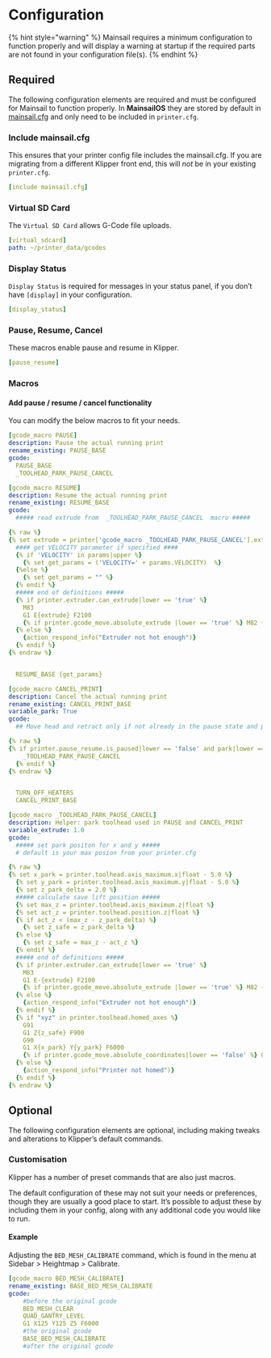 # Configuration

{% hint style="warning" %}
Mainsail requires a minimum configuration to function properly and will display a warning at startup if the required parts are not found in your configuration file(s).
{% endhint %}

## Required

The following configuration elements are required and must be configured for Mainsail to function properly. In **MainsailOS** they are stored by default in [mainsail.cfg](https://github.com/mainsail-crew/mainsail-config/blob/master/client.cfg) and only need to be included in `printer.cfg`.

### Include mainsail.cfg <a href="#include-mainsail-cfg" id="include-mainsail-cfg"></a>

This ensures that your printer config file includes the mainsail.cfg. If you are migrating from a different Klipper front end, this will _not_ be in your existing `printer.cfg`.

```yaml
[include mainsail.cfg]
```

### Virtual SD Card <a href="#virtual-sd-card" id="virtual-sd-card"></a>

The `Virtual SD Card` allows G-Code file uploads.

```yaml
[virtual_sdcard]
path: ~/printer_data/gcodes
```

### Display Status <a href="#display-status" id="display-status"></a>

`Display Status` is required for messages in your status panel, if you don’t have `[display]` in your configuration.

```yaml
[display_status]
```

### Pause, Resume, Cancel <a href="#pause-resume-cancel" id="pause-resume-cancel"></a>

These macros enable pause and resume in Klipper.

```yaml
[pause_resume]
```

### Macros <a href="#macros" id="macros"></a>

#### Add pause / resume / cancel functionality <a href="#add-pause--resume--cancel-functionality" id="add-pause--resume--cancel-functionality"></a>

You can modify the below macros to fit your needs.

```yaml
[gcode_macro PAUSE]
description: Pause the actual running print
rename_existing: PAUSE_BASE
gcode:
  PAUSE_BASE
  _TOOLHEAD_PARK_PAUSE_CANCEL
```

```yaml
[gcode_macro RESUME]
description: Resume the actual running print
rename_existing: RESUME_BASE
gcode:
  ##### read extrude from  _TOOLHEAD_PARK_PAUSE_CANCEL  macro #####

{% raw %}
{% set extrude = printer['gcode_macro _TOOLHEAD_PARK_PAUSE_CANCEL'].extrude %}
  #### get VELOCITY parameter if specified ####
  {% if 'VELOCITY' in params|upper %}
    {% set get_params = ('VELOCITY=' + params.VELOCITY)  %}
  {%else %}
    {% set get_params = "" %}
  {% endif %}
  ##### end of definitions #####
  {% if printer.extruder.can_extrude|lower == 'true' %}
    M83
    G1 E{extrude} F2100
    {% if printer.gcode_move.absolute_extrude |lower == 'true' %} M82 {% endif %}
  {% else %}
    {action_respond_info("Extruder not hot enough")}
  {% endif %}
{% endraw %}


  RESUME_BASE {get_params}
```

```yaml
[gcode_macro CANCEL_PRINT]
description: Cancel the actual running print
rename_existing: CANCEL_PRINT_BASE
variable_park: True
gcode:
  ## Move head and retract only if not already in the pause state and park set to true

{% raw %}
{% if printer.pause_resume.is_paused|lower == 'false' and park|lower == 'true'%}
    _TOOLHEAD_PARK_PAUSE_CANCEL
  {% endif %}
{% endraw %}


  TURN_OFF_HEATERS
  CANCEL_PRINT_BASE
```

```yaml
[gcode_macro _TOOLHEAD_PARK_PAUSE_CANCEL]
description: Helper: park toolhead used in PAUSE and CANCEL_PRINT
variable_extrude: 1.0
gcode:
  ##### set park positon for x and y #####
  # default is your max posion from your printer.cfg

{% raw %}
{% set x_park = printer.toolhead.axis_maximum.x|float - 5.0 %}
  {% set y_park = printer.toolhead.axis_maximum.y|float - 5.0 %}
  {% set z_park_delta = 2.0 %}
  ##### calculate save lift position #####
  {% set max_z = printer.toolhead.axis_maximum.z|float %}
  {% set act_z = printer.toolhead.position.z|float %}
  {% if act_z < (max_z - z_park_delta) %}
    {% set z_safe = z_park_delta %}
  {% else %}
    {% set z_safe = max_z - act_z %}
  {% endif %}
  ##### end of definitions #####
  {% if printer.extruder.can_extrude|lower == 'true' %}
    M83
    G1 E-{extrude} F2100
    {% if printer.gcode_move.absolute_extrude |lower == 'true' %} M82 {% endif %}
  {% else %}
    {action_respond_info("Extruder not hot enough")}
  {% endif %}
  {% if "xyz" in printer.toolhead.homed_axes %}
    G91
    G1 Z{z_safe} F900
    G90
    G1 X{x_park} Y{y_park} F6000
    {% if printer.gcode_move.absolute_coordinates|lower == 'false' %} G91 {% endif %}
  {% else %}
    {action_respond_info("Printer not homed")}
  {% endif %}
{% endraw %}
```

## Optional

The following configuration elements are optional, including making tweaks and alterations to Klipper’s default commands.

### Customisation <a href="#customisation" id="customisation"></a>

Klipper has a number of preset commands that are also just macros.

The default configuration of these may not suit your needs or preferences, though they are usually a good place to start. It’s possible to adjust these by including them in your config, along with any additional code you would like to run.

#### Example <a href="#example" id="example"></a>

Adjusting the `BED_MESH_CALIBRATE` command, which is found in the menu at Sidebar > Heightmap > Calibrate.

```yaml
[gcode_macro BED_MESH_CALIBRATE]
rename_existing: BASE_BED_MESH_CALIBRATE
gcode:
    #before the original gcode
    BED_MESH_CLEAR
    QUAD_GANTRY_LEVEL
    G1 X125 Y125 Z5 F6000
    #the original gcode
    BASE_BED_MESH_CALIBRATE
    #after the original gcode
```
